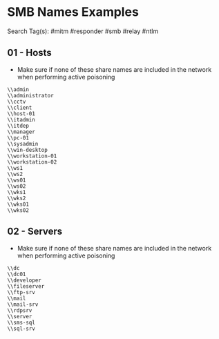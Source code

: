 # SMB Names Examples

Search Tag(s): #mitm #responder #smb #relay #ntlm

## 01 - Hosts

- Make sure if none of these share names are included in the network when performing active poisoning

```
\\admin
\\administrator
\\cctv
\\client
\\host-01
\\itadmin
\\itdep
\\manager
\\pc-01
\\sysadmin
\\win-desktop
\\workstation-01
\\workstation-02
\\ws1
\\ws2
\\ws01
\\ws02
\\wks1
\\wks2
\\wks01
\\wks02
```

## 02 - Servers

- Make sure if none of these share names are included in the network when performing active poisoning

```
\\dc
\\dc01
\\developer
\\fileserver
\\ftp-srv
\\mail
\\mail-srv
\\rdpsrv
\\server
\\sms-sql
\\sql-srv
```